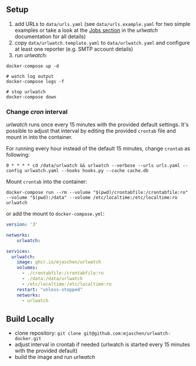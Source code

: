 ## Setup

1. add URLs to `data/urls.yaml` (see `data/urls.example.yaml` for two simple examples or take a look at the [Jobs section](https://urlwatch.readthedocs.io/en/latest/jobs.html) in the *urlwatch* documentation for all details)
1. copy `data/urlwatch.template.yaml` to `data/urlwatch.yaml` and configure at least one reporter (e.g. SMTP account details)
1. run *urlwatch*:

```shell
docker-compose up -d

# watch log output
docker-compose logs -f

# stop urlwatch
docker-compose down
```

### Change *cron* interval

*urlwatch* runs once every 15 minutes with the provided default settings. It's possible to adjust that interval by editing the provided `crontab` file and mount in into the container.

For running every hour instead of the default 15 minutes, change `crontab` as following:

```crontab
0 * * * * cd /data/urlwatch && urlwatch --verbose --urls urls.yaml --config urlwatch.yaml --hooks hooks.py --cache cache.db
```

Mount `crontab` into the container:

```shell
docker-compose run --rm --volume "$(pwd)/crontabfile:/crontabfile:ro" --volume "$(pwd):/data" --volume /etc/localtime:/etc/localtime:ro urlwatch
```

or add the mount to `docker-compose.yml`:

```yaml
version: '3'

networks:
    urlwatch:

services:
  urlwatch:
    image: ghcr.io/mjaschen/urlwatch
    volumes:
      - ./crontabfile:/crontabfile:ro
      - ./data:/data/urlwatch
      - /etc/localtime:/etc/localtime:ro
    restart: "unless-stopped"
    networks:
      - urlwatch
```

## Build Locally

- clone repository: `git clone git@github.com:mjaschen/urlwatch-docker.git`
- adjust interval in crontab if needed (urlwatch is started every 15 minutes with the provided default)
- build the image and run *urlwatch*
